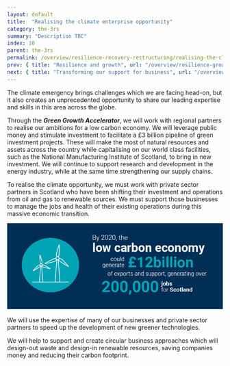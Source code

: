 ```yaml
---
layout: default
title:  "Realising the climate enterprise opportunity"
category: the-3rs
summary: "Description TBC"
index: 10
parent: the-3rs
permalink: /overview/resilience-recovery-restructuring/realising-the-climate-enterprise-opportunity/
prev: { title: "Resilience and growth", url: "/overview/resilience-growth/"}
next: { title: "Transforming our support for business", url: "/overview/resilience-recovery-restructuring/transforming-our-support-for-business/" }
---
```


The climate emergency brings challenges which we are facing head-on, but it also creates an unprecedented opportunity to share our leading expertise and skills in this area across the globe.  

Through the ***Green Growth Accelerator***, we will work with regional partners to realise our ambitions for a low carbon economy.  We will leverage public money and stimulate investment to facilitate a £3 billion pipeline of green investment projects. These will make the most of natural resources and assets across the country while capitalising on our world class facilities, such as the National Manufacturing Institute of Scotland, to bring in new investment. We will continue to support research and development in the energy industry, while at the same time strengthening our supply chains.  

To realise the climate opportunity, we must work with private sector partners in Scotland who have been shifting their investment and operations from oil and gas to renewable sources. We must support those businesses to manage the jobs and health of their existing operations during this massive economic transition.  

![By 2020, the low carbon economy could generate 12 billion pounds of exports and support, generating over 200,000 jobs for Scotland](/assets/images/infographics/Overview.1.jpg)  

We will use the expertise of many of our businesses and private sector partners to speed up the development of new greener technologies.  

We will help to support and create circular business approaches which will design-out waste and design-in renewable resources, saving companies money and reducing their carbon footprint.  

